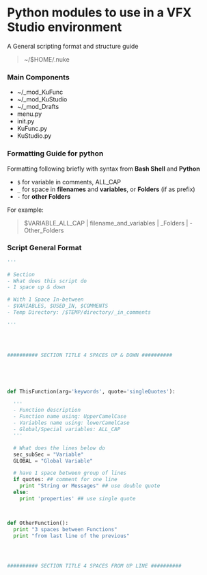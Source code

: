 # Python modules to use in a VFX Studio environment
A General scripting format and structure guide

>~/$HOME/.nuke

### Main Components
  - ~/_mod_KuFunc
  - ~/_mod_KuStudio
  - ~/_mod_Drafts
  - menu.py
  - init.py
  - KuFunc.py
  - KuStudio.py

### Formatting Guide for python
Formatting following briefly with syntax from **Bash Shell** and **Python**

- `$` for variable in comments, ALL_CAP
- `_` for space in **filenames** and **variables**, or **Folders** (if as prefix)
- `-` for **other Folders**

For example:
> $VARIABLE_ALL_CAP | filename_and_variables | _Folders | -Other_Folders

### Script General Format
```python
'''

# Section
- What does this script do
- 1 space up & down

# With 1 Space In-between
- $VARIABLES, $USED_IN, $COMMENTS
- Temp Directory: /$TEMP/directory/_in_comments

'''




########## SECTION TITLE 4 SPACES UP & DOWN ##########





def ThisFunction(arg='keywords', quote='singleQuotes'):

  '''
  - Function description
  - Function name using: UpperCamelCase
  - Variables name using: lowerCamelCase
  - Global/Special variables: ALL_CAP
  '''

  # What does the lines below do
  sec_subSec = "Variable"
  GLOBAL = "Global Variable"

  # have 1 space between group of lines
  if quotes: ## comment for one line
    print "String or Messages" ## use double quote
  else:
    print 'properties' ## use single quote



def OtherFunction():
  print "3 spaces between Functions"
  print "from last line of the previous"




########## SECTION TITLE 4 SPACES FROM UP LINE ##########





```
